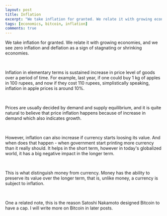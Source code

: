 ```yaml
---
layout: post
title: Inflation
excerpt: "We take inflation for granted. We relate it with growing economies, and..."
tags: [economics, bitcoin, inflation]
comments: true
---
```

We take inflation for granted. We relate it with growing economies, and we see zero inflation and deflation as a sign of stagnating or shrinking economies.

<br />

Inflation in elementary terms is sustained increase in price level of goods over a period of time. For example, last year, if one could buy 1 kg of apples in 100 rupees, and now if they cost 110 rupees, simplistically speaking, inflation in apple prices is around 10%.

<br />

Prices are usually decided by demand and supply equilibrium, and it is quite natural to believe that price inflation happens because of increase in demand which also indicates growth.

<br />

However, inflation can also increase if currency starts loosing its value. And when does that happen - when government start printing more currency than it really should. It helps in the short term, however in today's globalized world, it has a big negative impact in the longer term.

<br />

This is what distinguish money from currency. Money has the ability to preserve its value over the longer term, that is, unlike money, a currency is subject to inflation.

<br />

One a related note, this is the reason Satoshi Nakamoto designed Bitcoin to have a cap. I will write more on Bitcoin in later posts.
